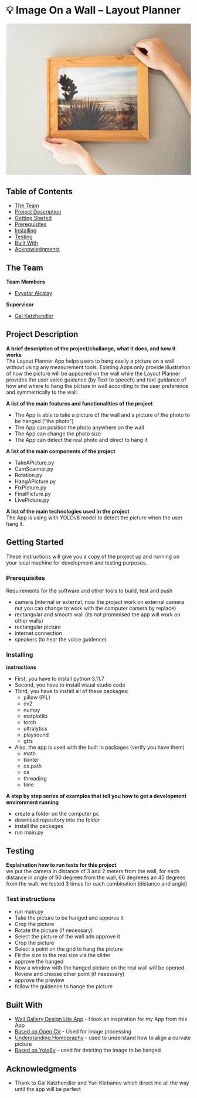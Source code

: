 
# 💡 Image On a Wall – Layout Planner
<!-- cool project cover image -->
![Project Cover Image](/assets/opening_pic.jpg)

<!-- table of content -->
## Table of Contents
- [The Team](#The-Team)
- [Project Description](#Project-Description)
- [Getting Started](#Getting-Started)
- [Prerequisites](#Prerequisites)
- [Installing](#Installing)
- [Testing](#Testing)
- [Built With](#Built-with)
- [Acknowledgments](#Acknowledgments)

## The Team 
**Team Members**
- [Evyatar Alcalay](evyataralcalay@mail.huji.ac.il)

**Supervisor**
- [Gal Katzhendler](gal.katzhendler@mail.huji.ac.il)


## Project Description 
**A brief description of the project/challange, what it does, and how it works**\
The Layout Planner App helps users to hang easily a picture on a wall without using any measurement tools. 
Existing Apps only provide illustration of how the picture will be appeared on the wall while the Layout Planner provides the user voice guidance (by Text to speech) and text guidance of how and where to hang the picture in wall according to the user preference and symmetrically to the wall.

**A list of the main features and functionalities of the project**
- The App is able to take a picture of the wall and a picture of the photo to be hanged ("the photo")
- The App can position the photo anywhere on the wall
- The App can change the photo size
- The App can detect the real photo and direct to hang it

**A list of the main components of the project**
- TakeAPicture.py
- CamScanner.py
- Rotation.py
- HangAPicture.py
- FixPicture.py
- FinalPicture.py
- LivePicture.py

**A list of the main technologies used in the project**\
The App is using with YOLOv8 model to detect the picture when the user hang it.


## Getting Started
These instructions will give you a copy of the project up and running on
your local machine for development and testing purposes. 

### Prerequisites
Requirements for the software and other tools to build, test and push 
- camera (internal or external, now the project work on external camera nut you can change to work with the computer camera by replace)
- rectangular and smooth wall (its not prommised the app will work on other walls)  
- rectangular picture
- internet connection
- speakers (to hear the voice guidence)

### Installing
**instructions** 
- First, you have to install python 3.11.7
- Second, you have to install visual studio code
- Third, you have to install all of these packages:
  * pillow (PIL)
  * cv2
  * numpy
  * matplotlib
  * torch
  * ultralytics
  * playsound
  * gtts
- Also, the app is used with the built in packages (verify you have them)
  * math
  * tkinter
  * os.path
  * os
  * threading
  * time

**A step by step series of examples that tell you how to get a development environment running**
- create a folder on the computer pc
- download repository into the folder
- install the packages
- run main.py

## Testing
**Explaination how to run tests for this project**\
we put the camera in distance of 3 and 2 meters from the wall, for each distance in angle of 90 degrees from the wall, 66 degreees an 45 degrees from the wall. we tested 3 times for each combination (distance and angle)

### Test instructions
- run main.py
- Take the picture to be hanged and apporve it
- Crop the picture
- Rotate the picture (if necessary)
- Select the picture of the wall adn approve it
- Crop the picture
- Select a point on the grid to hang the picture
- Fit the size to the real size via the slider
- approve the hanged
- Now a window with the hanged picture on the real wall will be opened. Review and choose other point (if nesessary)
- approve the preview
- follow the guidence to hange the picture


## Built With
  - [Wall Gallery Design Lite App](https://apps.apple.com/il/app/wall-gallery-designer-lite/id1289357200?l=iw) - I took an inspiration for my App from this App
  - [Based on Open CV](https://opencv.org/) - Used for image processing
  - [Understanding Homography](https://towardsdatascience.com/understanding-homography-a-k-a-perspective-transformation-cacaed5ca17) - used to understand how to align a curvate picture
  - [Based on Yolo8v](https://docs.ultralytics.com/models/yolo-world/) - used for detcting the image to be hanged


## Acknowledgments
  - Thank to Gal Katzhendler and Yuri Klebanov which direct me all the way until the app will be perfect
